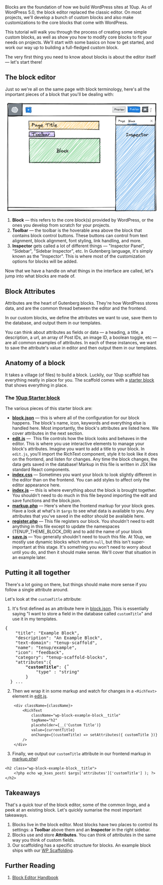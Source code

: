 Blocks are the foundation of how we build WordPress sites at 10up. As of WordPress 5.0, the block editor replaced the classic editor. On most projects, we'll develop a bunch of custom blocks and also make customizations to the core blocks that come with WordPress.

This tutorial will walk you through the process of creating some simple custom blocks, as well as show you how to modify core blocks to fit your needs on projects. We'll start with some basics on how to get started, and work our way up to building a full-fledged custom block.


The very first thing you need to know about blocks is about the editor itself — let's start there!

## The block editor
Just so we're all on the same page with block terminology, here's all the important pieces of a block that you'll be dealing with:

![alt text](images/block-editor.png "The Block Editor")

1. <strong>Block</strong> — this refers to the core block(s) provided by WordPress, or the ones you develop from scratch for your projects.
2. <strong>Toolbar</strong> — the toolbar is the hoverable area above the block that contains block control buttons. These buttons can control from text alignment, block alignment, font styling, link handling, and more.
3. <strong>Inspector</strong> gets called a lot of different things — "Inspector Panel", "Sidebar", "Sidebar Inspector", etc. In Gutenberg language, it's simply known as the "Inspector".  This is where most of the customization options for blocks will be added.

Now that we have a handle on what things in the interface are called, let's jump into what blocks are made of.

## Block Attributes
Attributes are the heart of Gutenberg blocks. They're how WordPress stores data, and are the common thread between the editor and the frontend.

In our custom blocks, we define the attributes we want to use, save them to the database, and output them in our templates.

You can think about attributes as fields or data — a heading, a title, a description, a url, an array of Post IDs, an image ID, a boolean toggle, etc — are all common examples of attributes. In each of these instances, we want to save the attribute's value in editor and then output them in our templates.


## Anatomy of a block
It takes a village (of files) to build a block. Luckily, our 10up scaffold has everything neatly in place for you. The scaffold comes with a [starter block](https://github.com/10up/wp-scaffold/tree/trunk/themes/10up-theme/includes/blocks/example-block)
 that shows everything in place.

### The [10up Starter block](https://github.com/10up/wp-scaffold/tree/trunk/themes/10up-theme/includes/blocks/example-block)
The various pieces of this starter block are:
- [**block.json**](https://github.com/10up/wp-scaffold/blob/trunk/themes/10up-theme/includes/blocks/example-block/block.json) — this is where all of the configuration for our block happens. The block's name, icon, keywords and everything else is handled here. Most importantly, the block's attributes are listed here. We cover attributes in the next section.
- [**edit.js**](https://github.com/10up/wp-scaffold/blob/trunk/themes/10up-theme/includes/blocks/example-block/edit.js) —  This file controls how the block looks and behaves in the editor. This is where you use interactive elements to manage your block's attributes. Imagine you want to add a title to your block. In `edit.js`,  you'll import the RichText component, style it to look like it does on the frontend, and listen for changes. Any time the block changes, the data gets saved in the database! Markup in this file is written in JSX like standard React components.
- [**index.css**](https://github.com/10up/wp-scaffold/blob/trunk/themes/10up-theme/includes/blocks/example-block/index.css) — Sometimes you want your block to look slightly different in the editor than on the frontend. You can add styles to affect only the editor appearance here.
- [**index.js**](https://github.com/10up/wp-scaffold/blob/trunk/themes/10up-theme/includes/blocks/example-block/index.js) — this is where everything about the block is brought together. You shouldn't need to do much in this file beyond importing the edit and save functions and the block.json.
- [**markup.php**](https://github.com/10up/wp-scaffold/blob/trunk/themes/10up-theme/includes/blocks/example-block/markup.php) — Here's where the frontend markup for your block goes. Have a look at what's in `$args` to see what data is available to you. Any attributes that you've saved in the editor should be available here.
- [**register.php**](https://github.com/10up/wp-scaffold/blob/trunk/themes/10up-theme/includes/blocks/example-block/register.php) — This file registers our block. You shouldn't need to edit anything in this file except to update the namespaces (TENUP_THEME_BLOCK_DIR) and to add the name of your block
- [**save.js**](https://github.com/10up/wp-scaffold/blob/trunk/themes/10up-theme/includes/blocks/example-block/save.js) — You generally shouldn't need to touch this file. At 10up, we mostly use dynamic blocks which return `null`, but this isn't super-important at this stage. It's something you won't need to worry about until you do, and then it should make sense. We'll cover that situation in an example later.

## Putting it all together
There's a lot going on there, but things should make more sense if you follow a single attribute around.

Let's look at the `customTitle` attribute:
1. It's first defined as an attribute here in [block.json](https://github.com/10up/wp-scaffold/blob/trunk/themes/10up-theme/includes/blocks/example-block/block.json#L15). This is essentially saying "I want to store a field in the database called `customTitle`" and use it in my templates.

<pre>
{
	"title": "Example Block",
	"description": "An Example Block",
	"text-domain": "tenup-scaffold",
	"name": "tenup/example",
  	"icon": "feedback",
  	"category": "tenup-scaffold-blocks",
	"attributes":{
		<strong>"customTitle"</strong>: {˚
			"type" : "string"
		}
  } ...
</pre>

2. Then we wrap it in some markup and watch for changes in a `<RichText>` element in [edit.js](https://github.com/10up/wp-scaffold/blob/trunk/themes/10up-theme/includes/blocks/example-block/edit.js#L28).
```
	<div className={className}>
		<RichText
			className="wp-block-example-block__title"
			tagName="h2"
			placeholder={__('Custom Title')}
			value={currentTitle}
			onChange={(customTitle) => setAttributes({ customTitle })}
		/>
	</div>
```
3. Finally, we output our `customTitle` attribute in our frontend markup in [markup.php](https://github.com/10up/wp-scaffold/blob/trunk/themes/10up-theme/includes/blocks/example-block/markup.php#L29)!

```
<h2 class="wp-block-example-block__title">
	<?php echo wp_kses_post( $args['attributes']['customTitle'] ); ?>
</h2>
```

## Takeaways
That's a quick tour of the block editor, some of the common lingo, and a peek at an existing block. Let's quickly sumarise the most important takeaways.

1. Blocks live in the block editor. Most blocks have two places to control its settings: a **Toolbar** above them  and an **Inspector** in the right sidebar.
2. Blocks use and store **Attributes**. You can think of attributes in the same way you think of custom fields.
3. Our scaffolding has a specific structure for blocks. An example block ships with our [WP Scaffolding](https://github.com/10up/wp-scaffold/tree/trunk/themes/10up-theme/includes/blocks/example-block).

## Further Reading
1. [Block Editor Handbook](https://developer.wordpress.org/block-editor/)
